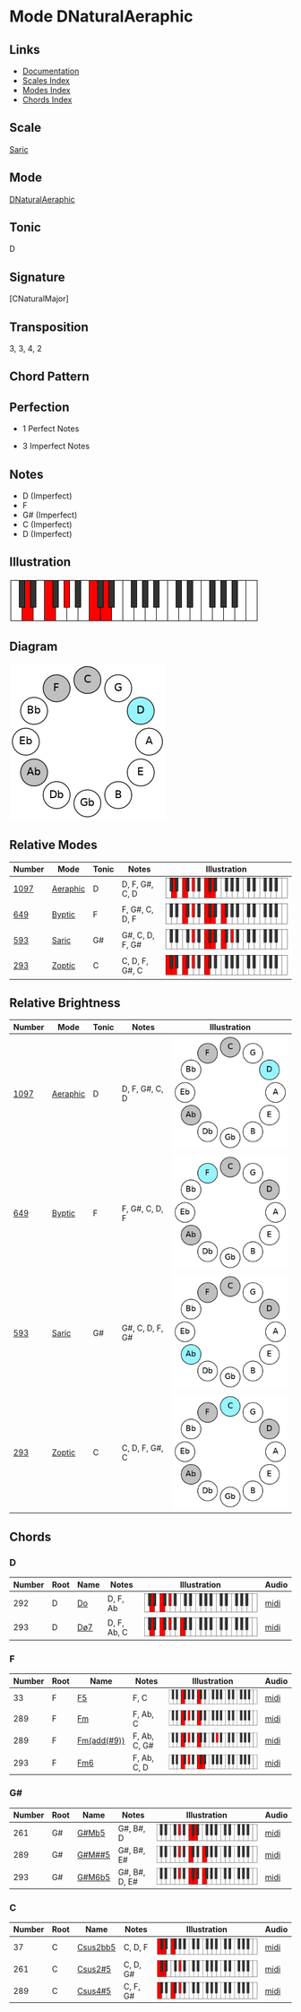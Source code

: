 # Mode DNaturalAeraphic

## Links

- [Documentation](README.md)
- [Scales Index](Scales.md)
- [Modes Index](Modes.md)
- [Chords Index](Chords.md)

## Scale

[Saric](ScaleSaric.md)

## Mode

[DNaturalAeraphic](ModeDNaturalAeraphic.md)

## Tonic

D

## Signature

[CNaturalMajor]

## Transposition

3, 3, 4, 2

## Chord Pattern



## Perfection

 - 1 Perfect Notes

 - 3 Imperfect Notes

## Notes

- D (Imperfect)
- F
- G# (Imperfect)
- C (Imperfect)
- D (Imperfect)

## Illustration

![DNaturalAeraphic](ModeDNaturalAeraphic.png)

## Diagram

![DNaturalAeraphic](CircleModeDNaturalAeraphic.png)

## Relative Modes

| Number | Mode | Tonic | Notes | Illustration |
|--------|------|-------|-------|--------------|
| [1097](https://ianring.com/musictheory/scales/1097) | [Aeraphic](ModeAeraphic.md) | D | D, F, G#, C, D | ![DNaturalAeraphic](ModeDNaturalAeraphic.png) |
| [649](https://ianring.com/musictheory/scales/649) | [Byptic](ModeByptic.md) | F | F, G#, C, D, F | ![FNaturalByptic](ModeFNaturalByptic.png) |
| [593](https://ianring.com/musictheory/scales/593) | [Saric](ModeSaric.md) | G# | G#, C, D, F, G# | ![GSharpSaric](ModeGSharpSaric.png) |
| [293](https://ianring.com/musictheory/scales/293) | [Zoptic](ModeZoptic.md) | C | C, D, F, G#, C | ![CNaturalZoptic](ModeCNaturalZoptic.png) |
## Relative Brightness

| Number | Mode | Tonic | Notes | Illustration |
|--------|------|-------|-------|--------------|
| [1097](https://ianring.com/musictheory/scales/1097) | [Aeraphic](ModeAeraphic.md) | D | D, F, G#, C, D | ![DNaturalAeraphic](CircleModeDNaturalAeraphic.png) |
| [649](https://ianring.com/musictheory/scales/649) | [Byptic](ModeByptic.md) | F | F, G#, C, D, F | ![FNaturalByptic](CircleModeFNaturalByptic.png) |
| [593](https://ianring.com/musictheory/scales/593) | [Saric](ModeSaric.md) | G# | G#, C, D, F, G# | ![GSharpSaric](CircleModeGSharpSaric.png) |
| [293](https://ianring.com/musictheory/scales/293) | [Zoptic](ModeZoptic.md) | C | C, D, F, G#, C | ![CNaturalZoptic](CircleModeCNaturalZoptic.png) |

## Chords

### D

| Number | Root | Name | Notes | Illustration | Audio |
|--------|------|------|-------|--------------|-------|
| 292 | D | [Do](ChordDNaturalDiminished.md) | D, F, Ab | ![Do](ChordDNaturalDiminishedRootPosition.png) | [midi](ChordDNaturalDiminishedRootPosition.mid) |
| 293 | D | [Dø7](ChordDNaturalHalfDiminishedSeventh.md) | D, F, Ab, C | ![Dø7](ChordDNaturalHalfDiminishedSeventhRootPosition.png) | [midi](ChordDNaturalHalfDiminishedSeventhRootPosition.mid) |

### F

| Number | Root | Name | Notes | Illustration | Audio |
|--------|------|------|-------|--------------|-------|
| 33 | F | [F5](ChordFNaturalPowerChord.md) | F, C | ![F5](ChordFNaturalPowerChordRootPosition.png) | [midi](ChordFNaturalPowerChordRootPosition.mid) |
| 289 | F | [Fm](ChordFNaturalMinor.md) | F, Ab, C | ![Fm](ChordFNaturalMinorRootPosition.png) | [midi](ChordFNaturalMinorRootPosition.mid) |
| 289 | F | [Fm(add(#9))](ChordFNaturalMinorAddSharpNinth.md) | F, Ab, C, G# | ![Fm(add(#9))](ChordFNaturalMinorAddSharpNinthRootPosition.png) | [midi](ChordFNaturalMinorAddSharpNinthRootPosition.mid) |
| 293 | F | [Fm6](ChordFNaturalMinorSixth.md) | F, Ab, C, D | ![Fm6](ChordFNaturalMinorSixthRootPosition.png) | [midi](ChordFNaturalMinorSixthRootPosition.mid) |

### G#

| Number | Root | Name | Notes | Illustration | Audio |
|--------|------|------|-------|--------------|-------|
| 261 | G# | [G#Mb5](ChordGSharpMajorFlatFifth.md) | G#, B#, D | ![G#Mb5](ChordGSharpMajorFlatFifthRootPosition.png) | [midi](ChordGSharpMajorFlatFifthRootPosition.mid) |
| 289 | G# | [G#M##5](ChordGSharpMajorDoubleSharpFifth.md) | G#, B#, E# | ![G#M##5](ChordGSharpMajorDoubleSharpFifthRootPosition.png) | [midi](ChordGSharpMajorDoubleSharpFifthRootPosition.mid) |
| 293 | G# | [G#M6b5](ChordGSharpMajorSixthFlatFifth.md) | G#, B#, D, E# | ![G#M6b5](ChordGSharpMajorSixthFlatFifthRootPosition.png) | [midi](ChordGSharpMajorSixthFlatFifthRootPosition.mid) |

### C

| Number | Root | Name | Notes | Illustration | Audio |
|--------|------|------|-------|--------------|-------|
| 37 | C | [Csus2bb5](ChordCNaturalSuspendedSecondDoubleFlatFifth.md) | C, D, F | ![Csus2bb5](ChordCNaturalSuspendedSecondDoubleFlatFifthRootPosition.png) | [midi](ChordCNaturalSuspendedSecondDoubleFlatFifthRootPosition.mid) |
| 261 | C | [Csus2#5](ChordCNaturalSuspendedSecondSharpFifth.md) | C, D, G# | ![Csus2#5](ChordCNaturalSuspendedSecondSharpFifthRootPosition.png) | [midi](ChordCNaturalSuspendedSecondSharpFifthRootPosition.mid) |
| 289 | C | [Csus4#5](ChordCNaturalSuspendedFourthSharpFifth.md) | C, F, G# | ![Csus4#5](ChordCNaturalSuspendedFourthSharpFifthRootPosition.png) | [midi](ChordCNaturalSuspendedFourthSharpFifthRootPosition.mid) |

